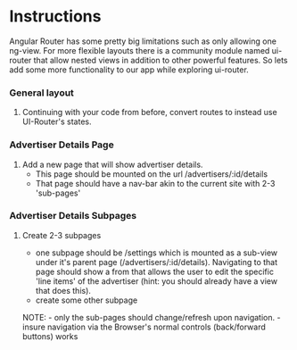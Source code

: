 # Instructions

Angular Router has some pretty big limitations such as only allowing one ng-view. For more flexible layouts there is a community module named ui-router that allow nested views in addition to other powerful features. So lets add some more functionality to our app while exploring ui-router.

### General layout
1. Continuing with your code from before, convert routes to instead use UI-Router's states.

### Advertiser Details Page
1. Add a new page that will show advertiser details.
	- This page should be mounted on the url /advertisers/:id/details
	- That page should have a nav-bar akin to the current site with 2-3 'sub-pages'

### Advertiser Details Subpages
1. Create 2-3 subpages
	- one subpage should be /settings which is mounted as a sub-view under it's parent page (/advertisers/:id/details). Navigating to that page should show a from that allows the user to edit the specific 'line items' of the advertiser (hint: you should already have a view that does this).
	- create some other subpage

	NOTE: 
		- only the sub-pages should change/refresh upon navigation.
		- insure navigation via the Browser's normal controls (back/forward buttons) works




